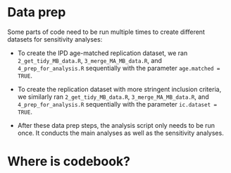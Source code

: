 
# Data prep

Some parts of code need to be run multiple times to create different datasets for sensitivity analyses:

* To create the IPD age-matched replication dataset, we ran `2_get_tidy_MB_data.R`, `3_merge_MA_MB_data.R`, and `4_prep_for_analysis.R` sequentially with the parameter `age.matched = TRUE`.

* To create the replication dataset with more stringent inclusion criteria, we similarly ran `2_get_tidy_MB_data.R`, `3_merge_MA_MB_data.R`, and `4_prep_for_analysis.R` sequentially with the parameter `ic.dataset = TRUE`.

* After these data prep steps, the analysis script only needs to be run once. It conducts the main analyses as well as the sensitivity analyses. 

# Where is codebook?